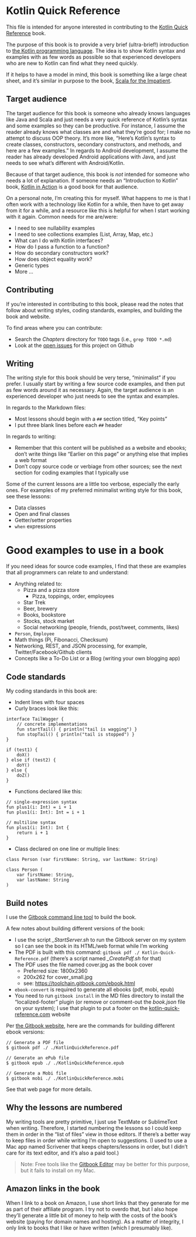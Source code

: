 Kotlin Quick Reference
======================

This file is intended for anyone interested in contributing to the [Kotlin Quick Reference](http://kotlin-quick-reference.com/) book.

The purpose of this book is to provide a very brief (ultra-brief!) introduction to [the Kotlin programming language](https://kotlinlang.org/). The idea is to show Kotlin syntax and examples with as few words as possible so that experienced developers who are new to Kotlin can find what they need quickly.

If it helps to have a model in mind, this book is something like a large cheat sheet, and it’s similar in purpose to the book, [Scala for the Impatient](https://amzn.to/2RXkRmV).



## Target audience

The target audience for this book is someone who already knows languages like Java and Scala and just needs a very quick reference of Kotlin’s syntax and some examples so they can be productive. For instance, I assume the reader already knows what classes are and what they’re good for; I make no attempt to discuss OOP theory. It’s more like, “Here’s Kotlin’s syntax to create classes, constructors, secondary constructors, and methods, and here are a few examples.” In regards to Android development, I assume the reader has already developed Android applications with Java, and just needs to see what’s different with Android/Kotlin.

Because of that target audience, this book is *not* intended for someone who needs a lot of explanation. If someone needs an “Introduction to Kotlin” book, [Kotlin in Action](https://amzn.to/2DJtTAW) is a good book for that audience.

On a personal note, I’m creating this for myself. What happens to me is that I often work with a technology like Kotlin for a while, then have to get away from it for a while, and a resource like this is helpful for when I start working with it again. Common needs for me are/were:

- I need to see nullability examples
- I need to see collections examples (List, Array, Map, etc.)
- What can I do with Kotlin interfaces?
- How do I pass a function to a function?
- How do secondary constructors work?
- How does object equality work?
- Generic types
- More ...



## Contributing

If you’re interested in contributing to this book, please read the notes that follow about writing styles, coding standards, examples, and building the book and website.

To find areas where you can contribute:

- Search the *Chapters* directory for `TODO` tags (i.e., `grep TODO *.md`)
- Look at the [open issues](https://github.com/alvinj/KotlinQuickReference/issues) for this project on Github



## Writing

The writing style for this book should be very terse, “minimalist” if you prefer. I usually start by writing a few source code examples, and then put as few words around it as necessary. Again, the target audience is an experienced developer who just needs to see the syntax and examples.

In regards to the Markdown files:

- Most lessons should begin with a `##` section titled, “Key points”
- I put three blank lines before each `##` header

In regards to writing:

- Remember that this content will be published as a website and ebooks; don’t write things like “Earlier on this page” or anything else that implies a web format
- Don’t copy source code or verbiage from other sources; see the next section for coding examples that I typically use

Some of the current lessons are a little too verbose, especially the early ones. For examples of my preferred minimalist writing style for this book, see these lessons:

- Data classes
- Open and final classes
- Getter/setter properties
- `when` expressions 



# Good examples to use in a book

If you need ideas for source code examples, I find that these are examples that all programmers can relate to and understand:

- Anything related to:
    - Pizza and a pizza store
        - Pizza, toppings, order, employees
    - Star Trek
    - Beer, brewery
    - Books, bookstore
    - Stocks, stock market
    - Social networking (people, friends, post/tweet, comments, likes)
- `Person`, `Employee`
- Math things (Pi, Fibonacci, Checksum)
- Networking, REST, and JSON processing, for example, Twitter/Facebook/Github clients
- Concepts like a To-Do List or a Blog (writing your own blogging app)



## Code standards

My coding standards in this book are:

- Indent lines with four spaces
- Curly braces look like this:

````
interface TailWagger {
    // concrete implementations
    fun startTail() { println("tail is wagging") }
    fun stopTail() { println("tail is stopped") }
}

if (test1) {
    doX()
} else if (test2) {
    doY()
} else {
    doZ()
}
````

- Functions declared like this:

````
// single-expression syntax
fun plus1(i: Int) = i + 1
fun plus1(i: Int): Int = i + 1

// multiline syntax
fun plus1(i: Int): Int {
    return i + 1
}
````

- Class declared on one line or multiple lines:

````
class Person (var firstName: String, var lastName: String)

class Person (
    var firstName: String, 
    var lastName: String
)
````



## Build notes

I use the [Gitbook command line tool](https://toolchain.gitbook.com/) to build the book.

A few notes about building different versions of the book:

- I use the script *_StartServer.sh* to run the Gitbook server on my system so I can see the book in its HTML/web format while I’m working
- The PDF is built with this command: `gitbook pdf ./ Kotlin-Quick-Reference.pdf` (there’s a script named *_CreatePdf.sh* for that)
- The PDF uses the file named cover.jpg as the book cover
    - Preferred size: 1800x2360
    - 200x262 for cover_small.jpg
    - see: https://toolchain.gitbook.com/ebook.html
- `ebook-convert` is required to generate all ebooks (pdf, mobi, epub)
- You need to run `gitbook install` in the MD files directory to install the “localized-footer” plugin (or remove or comment-out the *book.json* file on your system); I use that plugin to put a footer on the [kotlin-quick-reference.com](http://kotlin-quick-reference.com) website

Per [the Gitbook website](https://toolchain.gitbook.com/ebook.html), here are the commands for building different ebook versions:

````
// Generate a PDF file
$ gitbook pdf ./ ./KotlinQuickReference.pdf

// Generate an ePub file
$ gitbook epub ./ ./KotlinQuickReference.epub

// Generate a Mobi file
$ gitbook mobi ./ ./KotlinQuickReference.mobi
````

See that web page for more details.



## Why the lessons are numbered

My writing tools are pretty primitive, I just use TextMate or SublimeText when writing. Therefore, I started numbering the lessons so I could keep them in order in the “list of files” view in those editors. If there’s a better way to keep files in order while writing I’m open to suggestions. (I used to use a Mac app named Scrivener that keeps chapters/lessons in order, but I didn’t care for its text editor, and it’s also a paid tool.)

>Note: Free tools like the [Gitbook Editor](https://legacy.gitbook.com/editor) may be better for this purpose, but it fails to install on my Mac.



## Amazon links in the book

When I link to a book on Amazon, I use short links that they generate for me as part of their affiliate program. I try not to overdo that, but I also hope they’ll generate a little bit of money to help with the costs of the book’s website (paying for domain names and hosting). As a matter of integrity, I only link to books that I like or have written (which I presumably like).










